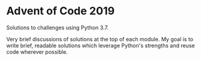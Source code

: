 # Advent of Code 2019

Solutions to challenges using Python 3.7.

Very brief discussions of solutions at the top of each module. My goal is
to write brief, readable solutions which leverage Python's strengths and reuse
code wherever possible.
